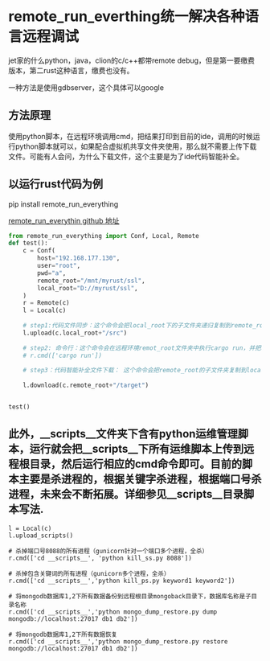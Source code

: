 # remote_run_everthing统一解决各种语言远程调试

jet家的什么python，java，clion的c/c++都带remote debug，但是第一要缴费版本，第二rust这种语言，缴费也没有。

一种方法是使用gdbserver，这个具体可以google

## 方法原理

使用python脚本，在远程环境调用cmd，把结果打印到目前的ide，调用的时候运行python脚本就可以，如果配合虚拟机共享文件夹使用，那么就不需要上传下载文件。可能有人会问，为什么下载文件，这个主要是为了ide代码智能补全。

## 以运行rust代码为例
pip install remote_run_everything

[remote_run_everythin github 地址](https://github.com/wangmarkqi/remote_run_everything.git)

```python
from remote_run_everything import Conf, Local, Remote
def test():
    c = Conf(
        host="192.168.177.130",
        user="root",
        pwd="a",
        remote_root="/mnt/myrust/ssl",
        local_root="D://myrust/ssl",
    )
    r = Remote(c)
    l = Local(c)
    
    # step1:代码文件同步：这个命令会把local_root下的子文件夹递归复制到remote_root对应的子文件夹,虚拟机共享文件夹不需要本步骤
    l.upload(c.local_root+"/src")
    
    # step2: 命令行：这个命令会在远程环境remot_root文件夹中执行cargo run，并把输出结果打印在屏幕。多个命令以列表形式传递
    # r.cmd(['cargo run'])
    
    # step3：代码智能补全文件下载： 这个命令会把remote_root的子文件夹复制到local_root对应子文件夹,虚拟机共享文件夹不需要本步骤，这一步的意义在于ide智能补全（编译代码在虚拟机，本地没有）。实际中，执行此步骤需要根据语言变更子文件夹,以rust为例，复制target即可
    
    l.download(c.remote_root+"/target")


test()

```

##  此外，__scripts__文件夹下含有python运维管理脚本，运行就会把__scripts__下所有运维脚本上传到远程根目录，然后运行相应的cmd命令即可。目前的脚本主要是杀进程的，根据关键字杀进程，根据端口号杀进程，未来会不断拓展。详细参见__scripts__目录脚本写法.

```
l = Local(c)
l.upload_scripts()

# 杀掉端口号8088的所有进程（gunicorn针对一个端口多个进程，全杀）
r.cmd(['cd __scripts__', 'python kill_ss.py 8088'])

# 杀掉包含关键词的所有进程（gunicorn多个进程，全杀）
r.cmd(['cd __scripts__','python kill_ps.py keyword1 keyword2'])

# 将mongodb数据库1,2下所有数据备份到远程根目录mongoback目录下，数据库名称是子目录名称
r.cmd(['cd __scripts__','python mongo_dump_restore.py dump mongodb://localhost:27017 db1 db2'])

# 将mongodb数据库1,2下所有数据恢复
r.cmd(['cd __scripts__','python mongo_dump_restore.py restore mongodb://localhost:27017 db1 db2'])
```

